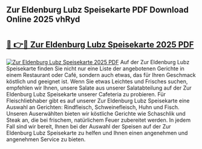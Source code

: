 ## Zur Eldenburg Lubz Speisekarte PDF Download Online 2025 vhRyd

# <h2><a href="http://gcacwx.nevu.top/?p=Zur+Eldenburg+Lubz+Speisekarte">🔗 👉🔴 Zur Eldenburg Lubz Speisekarte 2025 PDF</a></h2>

[![Zur Eldenburg Lubz Speisekarte 2025 PDF](https://i.imgur.com/dBaPXMq.png)](http://gcacwx.nevu.top/?p=Zur+Eldenburg+Lubz+Speisekarte)
Auf der Zur Eldenburg Lubz Speisekarte finden Sie nicht nur eine Liste der angebotenen Gerichte in einem Restaurant oder Café, sondern auch etwas, das für Ihren Geschmack köstlich und geeignet ist. Wenn Sie etwas Leichtes und Frisches suchen, empfehlen wir Ihnen, unsere Salate aus unserer Salatabteilung auf der Zur Eldenburg Lubz Speisekarte unserer Cafeteria zu probieren. Für Fleischliebhaber gibt es auf unserer Zur Eldenburg Lubz Speisekarte eine Auswahl an Gerichten: Rindfleisch, Schweinefleisch, Huhn und Fisch. Unseren Auserwählten bieten wir köstliche Gerichte wie Schaschlik und Steak an, die bei frischem, natürlichem Feuer zubereitet werden. In jedem Fall sind wir bereit, Ihnen bei der Auswahl der Speisen auf der Zur Eldenburg Lubz Speisekarte zu helfen und Ihnen einen angenehmen und angenehmen Service zu bieten.
